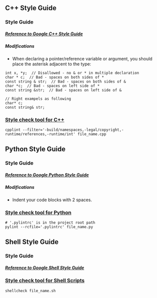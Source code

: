 ## C++ Style Guide

### Style Guide
##### [Reference to Google C++ Style Guide](https://google.github.io/styleguide/cppguide.html)
##### Modifications
* When declaring a pointer/reference variable or argument, you should place the asterisk adjacent to the type:
```shell
int x, *y;  // Disallowed - no & or * in multiple declaration
char * c;  // Bad - spaces on both sides of *
const string & str;  // Bad - spaces on both sides of &
char *c;  // Bad - spaces on left side of *
const string &str;  // Bad - spaces on left side of &

// Right exampels as following
char* c;
const string& str;
```

### [Style check tool for C++](https://github.com/cpplint/cpplint)
```shell
cpplint --filter='-build/namespaces,-legal/copyright,-runtime/references,-runtime/int' file_name.cpp
```

## Python Style Guide

### Style Guide
##### [Reference to Google Python Style Guide](https://google.github.io/styleguide/pyguide.html)
##### Modifications
* Indent your code blocks with 2 spaces.

### [Style check tool for Python](https://github.com/PyCQA/pylint)
```shell
# '.pylintrc' is in the project root path
pylint --rcfile='.pylintrc' file_name.py
```

## Shell Style Guide

### Style Guide
##### [Reference to Google Shell Style Guide](https://google.github.io/styleguide/shell.xml)

### [Style check tool for Shell Scripts](https://github.com/koalaman/shellcheck)
```shell
shellcheck file_name.sh
```
